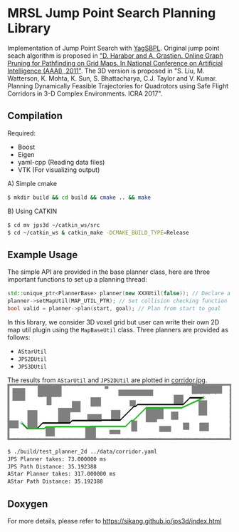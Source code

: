 # MRSL Jump Point Search Planning Library
Implementation of Jump Point Search with [YagSBPL](https://www.math.upenn.edu/~subhrabh/html_cache/7f068a4d19ed85a15c9e25ecae8b40c1.html). Original jump point seach algorithm is proposed in ["D. Harabor and A. Grastien. Online Graph Pruning for Pathfinding on Grid Maps. In National Conference on Artificial Intelligence (AAAI), 2011"](https://www.aaai.org/ocs/index.php/AAAI/AAAI11/paper/download/3761/4007). The 3D version is proposed in "S. Liu, M. Watterson, K. Mohta, K. Sun, S. Bhattacharya, C.J. Taylor and V. Kumar. Planning Dynamically Feasible Trajectories for Quadrotors using Safe Flight Corridors in 3-D Complex Environments. ICRA 2017".

## Compilation
Required: 
 - Boost
 - Eigen
 - yaml-cpp (Reading data files)
 - VTK (For visualizing output)

A) Simple cmake
```sh
$ mkdir build && cd build && cmake .. && make
```

B) Using CATKIN
```sh
$ cd mv jps3d ~/catkin_ws/src
$ cd ~/catkin_ws & catkin_make -DCMAKE_BUILD_TYPE=Release
```

## Example Usage
The simple API are provided in the base planner class, here are three important functions to set up a planning thread:
```c++
std::unique_ptr<PlannerBase> planner(new XXXUtil(false)); // Declare a XXX planner
planner->setMapUtil(MAP_UTIL_PTR); // Set collision checking function
bool valid = planner->plan(start, goal); // Plan from start to goal
```
In this library, we consider 3D voxel grid but user can write their own 2D map util plugin using the ```MapBaseUtil``` class. Three planners are provided as follows:
 - ```AStarUtil```
 - ```JPS2DUtil```
 - ```JPS3DUtil```

The results from ```AStarUtil``` and ```JPS2DUtil``` are plotted in [corridor.jpg](https://github.com/sikang/jps3d/blob/master/data/corridor.jpg).
![Visualization](./data/corridor.jpg)
```sh
$ ./build/test_planner_2d ../data/corridor.yaml
JPS Planner takes: 73.000000 ms
JPS Path Distance: 35.192388
AStar Planner takes: 317.000000 ms
AStar Path Distance: 35.192388
```
## Doxygen
For more details, please refer to https://sikang.github.io/jps3d/index.html

